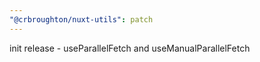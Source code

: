```yaml
---
"@crbroughton/nuxt-utils": patch
---
```


init release - useParallelFetch and useManualParallelFetch
